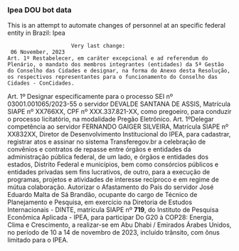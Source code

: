  ### Ipea DOU bot data
 This is an attempt to automate changes of personnel at an specific federal entity in Brazil: Ipea
 
                        Very last change: 
 	 06 November, 2023
	Art. 1º Restabelecer, em caráter excepcional e ad referendum do Plenário, o mandato dos membros integrantes (entidades) da 5ª Gestão do Conselho das Cidades e designar, na forma do Anexo desta Resolução, os respectivos representantes para o funcionamento do Conselho das Cidades - ConCidades.
Art. 1º Designar especificamente para o processo SEI nº 03001.001065/2023-55 o servidor DEVALDE SANTANA DE ASSIS, Matrícula SIAPE nº XX766XX, CPF nº XXX.337.821-XX, como pregoeiro, para conduzir o processo licitatório, na modalidade Pregão Eletrônico.
Art. 1ºDelegar competência ao servidor FERNANDO GAIGER SILVEIRA, Matrícula SIAPE nº XX832XX, Diretor de Desenvolvimento Institucional do IPEA, para cadastrar, registrar atos e assinar no sistema Transferegov.br a celebração de convênios e contratos de repasse entre órgãos e entidades da administração pública federal, de um lado, e órgãos e entidades dos estados, Distrito Federal e municípios, bem como consórcios públicos e entidades privadas sem fins lucrativos, de outro, para a execução de programas, projetos e atividades de interesse recíproco e em regime de mútua colaboração.
Autorizar o Afastamento do País do servidor José Eduardo Malta de Sá Brandão, ocupante do cargo de Técnico de Planejamento e Pesquisa, em exercício na Diretoria de Estudos Internacionais - DINTE, matrícula SIAPE nº **719**, do Instituto de Pesquisa Econômica Aplicada - IPEA, para participar Do G20 à COP28: Energia, Clima e Crescimento, a realizar-se em Abu Dhabi / Emirados Árabes Unidos, no período de 10 a 14 de novembro de 2023, incluído trânsito, com ônus limitado para o IPEA.

